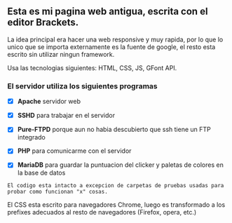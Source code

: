 ## Esta es mi pagina web antigua, escrita con el editor Brackets.
La idea principal era hacer una web responsive y muy rapida, por lo que lo unico que se importa externamente es la fuente de google, el resto esta escrito sin utilizar ningun framework.

Usa las tecnologias siguientes: HTML, CSS, JS, GFont API.

### El servidor utiliza los siguientes programas
- [x] **Apache** servidor web

- [x] **SSHD** para trabajar en el servidor

- [x] **Pure-FTPD** porque aun no habia descubierto que ssh tiene un FTP integrado

- [x] **PHP** para comunicarme con el servidor

- [x] **MariaDB** para guardar la puntuacion del clicker y paletas de colores en la base de datos

```El codigo esta intacto a excepcion de carpetas de pruebas usadas para probar como funcionan "x" cosas.```


El CSS esta escrito para navegadores Chrome, luego es transformado a los prefixes adecuados al resto de navegadores (Firefox, opera, etc.)
